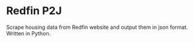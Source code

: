 # Redfin P2J
Scrape housing data from Redfin website and output them in json format. Written in Python.
